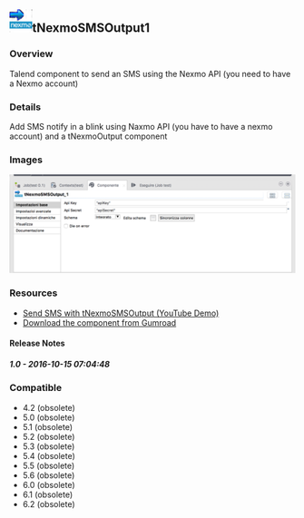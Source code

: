 ## <img src='./logo.jpg' width='40' height='40'>tNexmoSMSOutput1

### Overview
Talend component to send an SMS using the Nexmo API (you need to have a Nexmo account)
### Details
Add SMS notify in a blink using Naxmo API (you have to have a nexmo account) and a tNexmoOutput component

### Images
<a href='./screenshots/v_1.0__2.jpg'><img src='./screenshots/v_1.0__2.jpg' ></a>


### Resources
 * <a href=https://youtu.be/vzhPfv9SD80>Send SMS with tNexmoSMSOutput (YouTube Demo)</a>
 * <a href=https://gum.co/yNSir>Download the component from Gumroad</a>

#### Release Notes

##### 1.0 - 2016-10-15 07:04:48

### Compatible
 -  4.2 (obsolete)
 -   5.0 (obsolete)
 -   5.1 (obsolete)
 -   5.2 (obsolete)
 -   5.3 (obsolete)
 -   5.4 (obsolete)
 -   5.5 (obsolete)
 -   5.6 (obsolete)
 -   6.0 (obsolete)
 -   6.1 (obsolete)
 -   6.2 (obsolete)